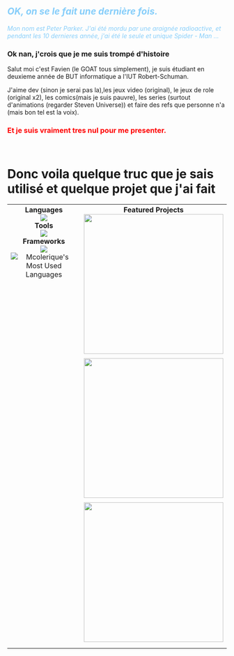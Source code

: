 ## _<span style="color:#87cefa">OK, on se le fait une dernière fois._
_<span style="color:#87cefa">Mon nom est Peter Parker. J'ai été mordu par une araignée radioactive, et pendant les 10 dernieres année, j'ai été le seule et unique Spider - Man ...</span>_

### __Ok nan, j'crois que je me suis trompé d'histoire__

Salut moi c'est Favien (le GOAT tous simplement), je suis étudiant en deuxieme année de BUT informatique a l'IUT Robert-Schuman.

J'aime dev (sinon je serai pas la),les jeux video (original), le jeux de role (original x2), les comics(mais je suis pauvre), les series (surtout d'animations (regarder Steven Universe)) et faire des refs que personne n'a (mais bon tel est la voix). 

### <span style="color: red">Et je suis vraiment tres nul pour me presenter.
<br>

# Donc voila quelque truc que je sais utilisé et quelque projet que j'ai fait


<div align=center>
<table>
<tr>
<td valign="top" width="50%">
  <div align="center"><b>Languages</b></div>
  <div align="center">
    <a href="https://skillicons.dev">
      <img src="https://skillicons.dev/icons?i=c,java,html,css,php,cs&theme=dark" />
    </a>
  </div>
  <div align="center"><b>Tools</b></div>
  <div align="center">
    <img src="https://skillicons.dev/icons?i=linux,vscodium,idea,gitlab,github&theme=dark" />
  </div>
  <div align="center"><b>Frameworks</b></div>
  <div align="center">
    <img src="https://skillicons.dev/icons?i=laravel,bootstrap&theme=dark" />
  </div>
  <div align="center" style="width: 100%">
    <img align="center" alt="Mcolerique's Most Used Languages" src="https://github-readme-stats.vercel.app/api/top-langs/?username=Mcolerique&layout=compact&hide=html,tex,jupyter%20notebook&show_icons=true&theme=synthwave&hide_border=true&border_radius=25">
  </div>
</td>

<td valign="middle" width="50%">
  <div align="center"><b>Featured Projects</b><br></div>
  <div align="center">
    <a href="https://github.com/Mcolerique/POOkemon">
      <img width=320 style="margin-bottom: 10px;" src="https://github-readme-stats.vercel.app/api/pin/?username=Mcolerique&repo=POOkemon&show_icons=true&theme=synthwave&hide_border=true&border_radius=2">
    </a>
    <br>
    <a href="https://github.com/Mcolerique/projet-Yams">
      <img width=320 style="margin-bottom: 10px;" src="https://github-readme-stats.vercel.app/api/pin/?username=Mcolerique&repo=projet-Yams&show_icons=true&theme=synthwave&hide_border=true&border_radius=2">
    </a>
    <br>
    <a href="https://github.com/Mcolerique/Snake-en-assembleur">
      <img width=320 style="margin-bottom: 10px;" src="https://github-readme-stats.vercel.app/api/pin/?username=Mcolerique&repo=Snake-en-assembleur&show_icons=true&theme=synthwave&hide_border=true&border_radius=25">
    </a>
  </div>
</td>
</tr>
</table>
</div>
<div align="center">
